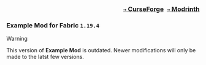 ### <p align=right>[`→` CurseForge](https://www.curseforge.com/minecraft/mc-mods/modid)&ensp;[`→` Modrinth](https://modrinth.com/mod/fabric-api)</p>

### Example Mod for Fabric `1.19.4`

> [!WARNING]
> This version of **Example Mod** is outdated. Newer modifications will only be made to the latst few versions.
